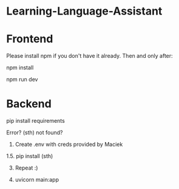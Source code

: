 # Learning-Language-Assistant

# Frontend

Please install npm if you don't have it already.
Then and only after:

npm install

npm run dev

# Backend

pip install requirements

Error? (sth) not found?

1. Create .env with creds provided by Maciek
 
1.5. pip install (sth)

3. Repeat :)
 
5. uvicorn main:app
